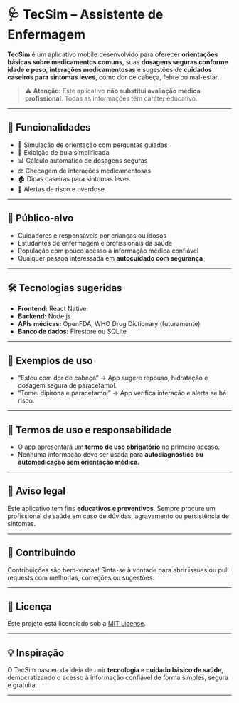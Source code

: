 # 🩺 TecSim – Assistente de Enfermagem

**TecSim** é um aplicativo mobile desenvolvido para oferecer **orientações básicas sobre medicamentos comuns**, suas **dosagens seguras conforme idade e peso**, **interações medicamentosas** e sugestões de **cuidados caseiros para sintomas leves**, como dor de cabeça, febre ou mal-estar.

> ⚠️ **Atenção:** Este aplicativo **não substitui avaliação médica profissional**. Todas as informações têm caráter educativo.

---

## 🚀 Funcionalidades

- 🧠 Simulação de orientação com perguntas guiadas  
- 💊 Exibição de bula simplificada  
- 📊 Cálculo automático de dosagens seguras  
- ⚖️ Checagem de interações medicamentosas  
- 🏠 Dicas caseiras para sintomas leves  
- 🚨 Alertas de risco e overdose  

---

## 🎯 Público-alvo

- Cuidadores e responsáveis por crianças ou idosos  
- Estudantes de enfermagem e profissionais da saúde  
- População com pouco acesso à informação médica confiável  
- Qualquer pessoa interessada em **autocuidado com segurança**

---

## 🛠️ Tecnologias sugeridas

- **Frontend:** React Native  
- **Backend:** Node.js  
- **APIs médicas:** OpenFDA, WHO Drug Dictionary (futuramente)  
- **Banco de dados:** Firestore ou SQLite  

---

## 📲 Exemplos de uso

- “Estou com dor de cabeça” → App sugere repouso, hidratação e dosagem segura de paracetamol.  
- “Tomei dipirona e paracetamol” → App verifica interação e alerta se há risco.  

---

## 📜 Termos de uso e responsabilidade

- O app apresentará um **termo de uso obrigatório** no primeiro acesso.  
- Nenhuma informação deve ser usada para **autodiagnóstico ou automedicação sem orientação médica.**  

---

## 📌 Aviso legal

Este aplicativo tem fins **educativos e preventivos**. Sempre procure um profissional de saúde em caso de dúvidas, agravamento ou persistência de sintomas.

---

## 🤝 Contribuindo

Contribuições são bem-vindas! Sinta-se à vontade para abrir issues ou pull requests com melhorias, correções ou sugestões.  

---

## 📄 Licença

Este projeto está licenciado sob a [MIT License](LICENSE).

---

## 💡 Inspiração

O TecSim nasceu da ideia de unir **tecnologia e cuidado básico de saúde**, democratizando o acesso à informação confiável de forma simples, segura e gratuita.

---

